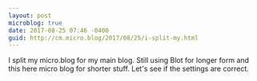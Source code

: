 ```yaml
---
layout: post
microblog: true
date: 2017-08-25 07:46 -0400
guid: http://cm.micro.blog/2017/08/25/i-split-my.html
---
```

I split my micro.blog for my main blog. Still using Blot for longer form and this here micro blog for shorter stuff. Let's see if the settings are correct. 
